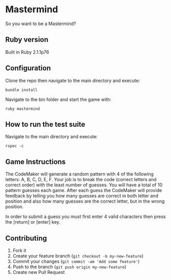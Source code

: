 # Mastermind
So you want to be a Mastermind?

## Ruby version

Built in Ruby 2.1.1p76


## Configuration

Clone the repo then navigate to the main directory and execute:
```
bundle install
```
Navigate to the bin folder and start the game with:
```
ruby mastermind
```

## How to run the test suite
Navigate to the main directory and execute:
```
rspec -c
```
## Game Instructions

The CodeMaker will generate a random pattern with 4 of the following letters: A, B, C, D, E, F. Your job is to break the code (correct letters and correct order) with the least number of guesses. You will have a total of 10 pattern guesses each game. After each guess the CodeMaker will provide feedback by telling you how many guesses are correct in both letter and position and also how many guesses are the correct letter, but in the wrong position.

In order to submit a guess you must first enter 4 valid characters then press the [return] or [enter] key.

## Contributing
1. Fork it
2. Create your feature branch (`git checkout -b my-new-feature`)
3. Commit your changes (`git commit -am 'Add some feature'`)
4. Push to the branch (`git push origin my-new-feature`)
5. Create new Pull Request
